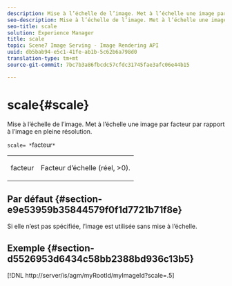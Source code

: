```yaml
---
description: Mise à l’échelle de l’image. Met à l’échelle une image par facteur par rapport à l’image en pleine résolution.
seo-description: Mise à l’échelle de l’image. Met à l’échelle une image par facteur par rapport à l’image en pleine résolution.
seo-title: scale
solution: Experience Manager
title: scale
topic: Scene7 Image Serving - Image Rendering API
uuid: db5bab94-e5c1-41fe-ab1b-5c62b6a798d0
translation-type: tm+mt
source-git-commit: 7bc7b3a86fbcdc57cfdc31745fae3afc06e44b15

---
```



# scale{#scale}

Mise à l’échelle de l’image. Met à l’échelle une image par facteur par rapport à l’image en pleine résolution.

`scale= *`facteur`*`

<table id="simpletable_AC0974B79E064BA99C1F76461BDE808A"> 
 <tr class="strow"> 
  <td class="stentry"> <p><span class="codeph"> <span class="varname"> facteur</span></span> </p> </td> 
  <td class="stentry"> <p>Facteur d’échelle (réel, &gt;0). </p></td> 
 </tr> 
</table>

## Par défaut {#section-e9e53959b35844579f0f1d7721b71f8e}

Si elle n’est pas spécifiée, l’image est utilisée sans mise à l’échelle.

## Exemple {#section-d5526953d6434c58bb2388bd936c13b5}

[!DNL http://server/is/agm/myRootId/myImageId?scale=.5]
